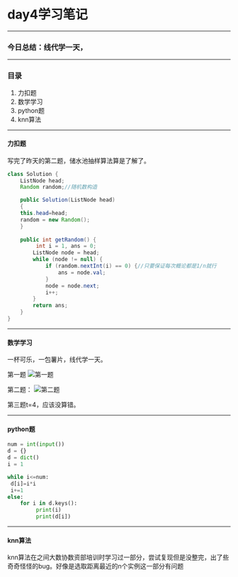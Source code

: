 # day4学习笔记
---
### 今日总结：线代学一天，


---
### 目录
1. 力扣题
2. 数学学习
3. python题
4. knn算法
---

#### 力扣题
写完了昨天的第二题，储水池抽样算法算是了解了。

```java
class Solution {
    ListNode head;
    Random random;//随机数构造

    public Solution(ListNode head) 
    {
    this.head=head;
    random = new Random();
    }
    
    public int getRandom() {
         int i = 1, ans = 0;
        ListNode node = head;
        while (node != null) {
            if (random.nextInt(i) == 0) {//只要保证每次概论都是1/n就行
                ans = node.val;
            }
            node = node.next;
            i++;
        }
        return ans;
    }
}

```


---

#### 数学学习
一杯可乐，一包薯片，线代学一天。

第一题
![第一题](https://andemoon.oss-cn-shenzhen.aliyuncs.com/%E5%85%B6%E4%BB%96/IMG_20220120_221706.jpg)


第二题：
![第二题](https://andemoon.oss-cn-shenzhen.aliyuncs.com/%E5%85%B6%E4%BB%96/IMG_20220120_212231.jpg)

第三题t=4，应该没算错。

---

#### python题
```python
num = int(input())
d = {}
d = dict()
i = 1

while i<=num:
 d[i]=i*i
 i+=1
else:
    for i in d.keys():
         print(i)
         print(d[i])

```
---

#### knn算法

knn算法在之间大数协数资部培训时学习过一部分，尝试复现但是没整完，出了些奇奇怪怪的bug。好像是选取距离最近的n个实例这一部分有问题



